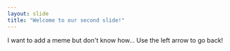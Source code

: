 ```yaml
---
layout: slide
title: "Welcome to our second slide!"
---
```

I want to add a meme but don't know how...
Use the left arrow to go back!
